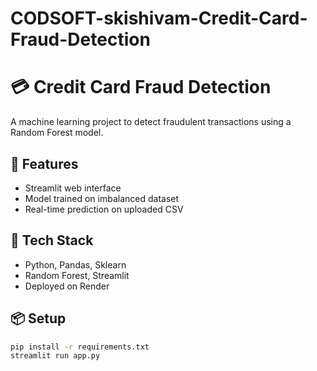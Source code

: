 # CODSOFT-skishivam-Credit-Card-Fraud-Detection

# 💳 Credit Card Fraud Detection

A machine learning project to detect fraudulent transactions using a Random Forest model.

## 📁 Features
- Streamlit web interface
- Model trained on imbalanced dataset
- Real-time prediction on uploaded CSV

## 🔧 Tech Stack
- Python, Pandas, Sklearn
- Random Forest, Streamlit
- Deployed on Render

## 📦 Setup
```bash
pip install -r requirements.txt
streamlit run app.py
